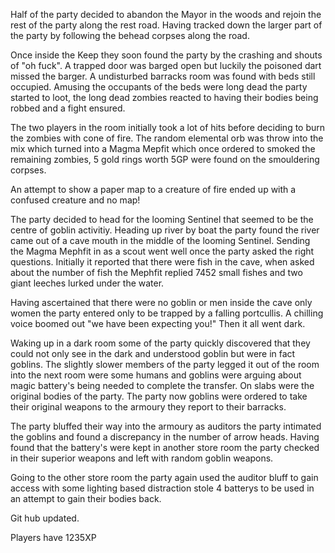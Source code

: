 Half of the party decided to abandon the Mayor in the woods and rejoin the rest of the party along the rest road.  Having tracked down the larger part of the party by following the behead corpses along the road.

Once inside the Keep they soon found the party by the crashing and shouts of "oh fuck".   A trapped door was barged open but luckily the poisoned dart missed the barger.  A undisturbed barracks room was found with beds still occupied.   Amusing the occupants of the beds were long dead the party started to loot,   the long dead zombies reacted to having their bodies being robbed and a fight ensured.

The two players in the room initially took a lot of hits before deciding to burn the zombies with cone of fire.   The random elemental orb was throw into the mix which turned into a Magma Mepfit which once ordered to smoked the remaining zombies,  5 gold rings worth 5GP were found on the smouldering corpses.

An attempt to show a paper map to a creature of fire ended up with a confused creature and no map!

The party decided to head for the looming Sentinel that seemed to be the centre of goblin activitiy.   Heading up river by boat the party found the river came out of a cave mouth in the middle of the looming Sentinel.   Sending the Magma Mephfit in as a scout went well once the party asked the right questions.   Initially it reported that there were fish in the cave, when asked about the number of fish  the Mephfit replied 7452 small fishes and two giant leeches lurked under the water.

Having ascertained that there were no goblin or men inside the cave only women the party entered only to be trapped by a falling portcullis.   A chilling voice boomed out "we have been expecting you!"  Then it all  went dark.

Waking up in a dark room some of the party quickly discovered that they could not only see in the dark and understood goblin but were in fact goblins.   The slightly slower members of the party legged it out of the room into the next room were some humans and goblins were arguing about magic battery's being needed to complete the transfer.  On slabs were the original bodies of the party.  The party now goblins were ordered to take their original weapons to the armoury they report to their barracks. 

The party bluffed their way into the armoury as auditors the party intimated the goblins and found a discrepancy in the number of arrow heads.   Having found that the battery's were kept in another store room the party checked in their superior weapons and left with random goblin weapons.

Going to the other store room the party again used the auditor bluff to gain access with some lighting based distraction stole 4 batterys to be used in an attempt to gain their bodies back.

Git hub updated.

Players have 1235XP